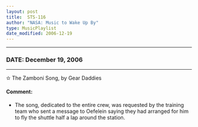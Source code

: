 ```yaml
---
layout: post
title:  STS-116
author: "NASA: Music to Wake Up By"
type: MusicPlaylist
date_modified: 2006-12-19
---
```


----
### DATE: December 19, 2006
----
✫ The Zamboni Song, by Gear Daddies

#### Comment:
* The song, dedicated to the entire crew, was requested by the training team who sent a message to Oefelein saying they had arranged for him to fly the shuttle half a lap around the station.
